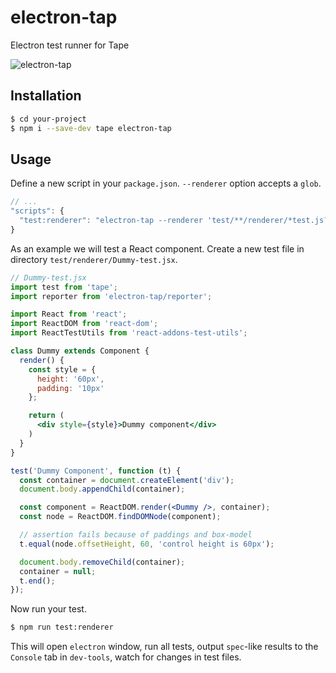 # electron-tap
Electron test runner for Tape

![electron-tap](https://raw.githubusercontent.com/tundrax/electron-tap/master/images/demo.gif)
## Installation
```bash
$ cd your-project
$ npm i --save-dev tape electron-tap
```
## Usage
Define a new script in your `package.json`.
`--renderer` option accepts a `glob`.
```js
// ...
"scripts": {
  "test:renderer": "electron-tap --renderer 'test/**/renderer/*test.js?(x)'"
}
```
As an example we will test a React component.
Create a new test file in directory `test/renderer/Dummy-test.jsx`.
```jsx
// Dummy-test.jsx
import test from 'tape';
import reporter from 'electron-tap/reporter';

import React from 'react';
import ReactDOM from 'react-dom';
import ReactTestUtils from 'react-addons-test-utils';

class Dummy extends Component {
  render() {
    const style = {
      height: '60px',
      padding: '10px'
    };

    return (
      <div style={style}>Dummy component</div>
    )
  }
}

test('Dummy Component', function (t) {
  const container = document.createElement('div');
  document.body.appendChild(container);

  const component = ReactDOM.render(<Dummy />, container);
  const node = ReactDOM.findDOMNode(component);

  // assertion fails because of paddings and box-model
  t.equal(node.offsetHeight, 60, 'control height is 60px');

  document.body.removeChild(container);
  container = null;
  t.end();
});
```
Now run your test.
```bash
$ npm run test:renderer
```
This will open `electron` window, run all tests, output `spec`-like results to the `Console` tab in `dev-tools`, watch for changes in test files.
